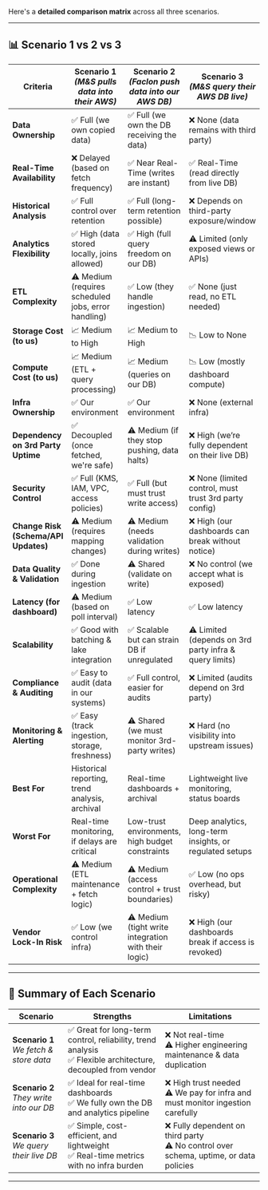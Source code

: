 Here's a **detailed comparison matrix** across all three scenarios.

---

## 📊 **Scenario 1 vs 2 vs 3**

| **Criteria**                         | **Scenario 1**<br>*(M&S pulls data into their AWS)*   | **Scenario 2**<br>*(Faclon push data into our AWS DB)* | **Scenario 3**<br>*(M&S query their AWS DB live)*       |
| ------------------------------------ | --------------------------------------------------- | ----------------------------------------------------- | ------------------------------------------------------- |
| **Data Ownership**                   | ✅ Full (we own copied data)                        | ✅ Full (we own the DB receiving the data)            | ❌ None (data remains with third party)                  |
| **Real-Time Availability**           | ❌ Delayed (based on fetch frequency)                | ✅ Near Real-Time (writes are instant)                 | ✅ Real-Time (read directly from live DB)                |
| **Historical Analysis**              | ✅ Full control over retention                       | ✅ Full (long-term retention possible)                 | ❌ Depends on third-party exposure/window                |
| **Analytics Flexibility**            | ✅ High (data stored locally, joins allowed)         | ✅ High (full query freedom on our DB)                | ⚠️ Limited (only exposed views or APIs)                 |
| **ETL Complexity**                   | ⚠️ Medium (requires scheduled jobs, error handling) | ✅ Low (they handle ingestion)                         | ✅ None (just read, no ETL needed)                       |
| **Storage Cost (to us)**            | 📈 Medium to High                                   | 📈 Medium to High                                     | 📉 Low to None                                          |
| **Compute Cost (to us)**            | 📈 Medium (ETL + query processing)                  | 📈 Medium (queries on our DB)                        | 📉 Low (mostly dashboard compute)                       |
| **Infra Ownership**                  | ✅ Our environment                                  | ✅ Our environment                                    | ❌ None (external infra)                                 |
| **Dependency on 3rd Party Uptime**   | ✅ Decoupled (once fetched, we're safe)             | ⚠️ Medium (if they stop pushing, data halts)          | ❌ High (we’re fully dependent on their live DB)        |
| **Security Control**                 | ✅ Full (KMS, IAM, VPC, access policies)             | ✅ Full (but must trust write access)                  | ❌ None (limited control, must trust 3rd party config)   |
| **Change Risk (Schema/API Updates)** | ⚠️ Medium (requires mapping changes)                | ⚠️ Medium (needs validation during writes)            | ❌ High (our dashboards can break without notice)       |
| **Data Quality & Validation**        | ✅ Done during ingestion                             | ⚠️ Shared (validate on write)                         | ❌ No control (we accept what is exposed)               |
| **Latency (for dashboard)**          | ⚠️ Medium (based on poll interval)                  | ✅ Low latency                                         | ✅ Low latency                                           |
| **Scalability**                      | ✅ Good with batching & lake integration             | ✅ Scalable but can strain DB if unregulated           | ⚠️ Limited (depends on 3rd party infra & query limits)  |
| **Compliance & Auditing**            | ✅ Easy to audit (data in our systems)              | ✅ Full control, easier for audits                     | ❌ Limited (audits depend on 3rd party)                  |
| **Monitoring & Alerting**            | ✅ Easy (track ingestion, storage, freshness)        | ⚠️ Shared (we must monitor 3rd-party writes)         | ❌ Hard (no visibility into upstream issues)             |
| **Best For**                         | Historical reporting, trend analysis, archival      | Real-time dashboards + archival                       | Lightweight live monitoring, status boards              |
| **Worst For**                        | Real-time monitoring, if delays are critical        | Low-trust environments, high budget constraints       | Deep analytics, long-term insights, or regulated setups |
| **Operational Complexity**           | ⚠️ Medium (ETL maintenance + fetch logic)           | ⚠️ Medium (access control + trust boundaries)         | ✅ Low (no ops overhead, but risky)                      |
| **Vendor Lock-In Risk**              | ✅ Low (we control infra)                           | ⚠️ Medium (tight write integration with their logic)  | ❌ High (our dashboards break if access is revoked)     |

---

## 🏁 Summary of Each Scenario

| **Scenario**                                | **Strengths**                                                                                                | **Limitations**                                                                         |
| ------------------------------------------- | ------------------------------------------------------------------------------------------------------------ | --------------------------------------------------------------------------------------- |
| **Scenario 1**<br>*We fetch & store data*  | ✅ Great for long-term control, reliability, trend analysis<br>✅ Flexible architecture, decoupled from vendor | ❌ Not real-time<br>⚠️ Higher engineering maintenance & data duplication                 |
| **Scenario 2**<br>*They write into our DB* | ✅ Ideal for real-time dashboards<br>✅ We fully own the DB and analytics pipeline                            | ❌ High trust needed<br>⚠️ We pay for infra and must monitor ingestion carefully        |
| **Scenario 3**<br>*We query their live DB* | ✅ Simple, cost-efficient, and lightweight<br>✅ Real-time metrics with no infra burden                        | ❌ Fully dependent on third party<br>⚠️ No control over schema, uptime, or data policies |

---

